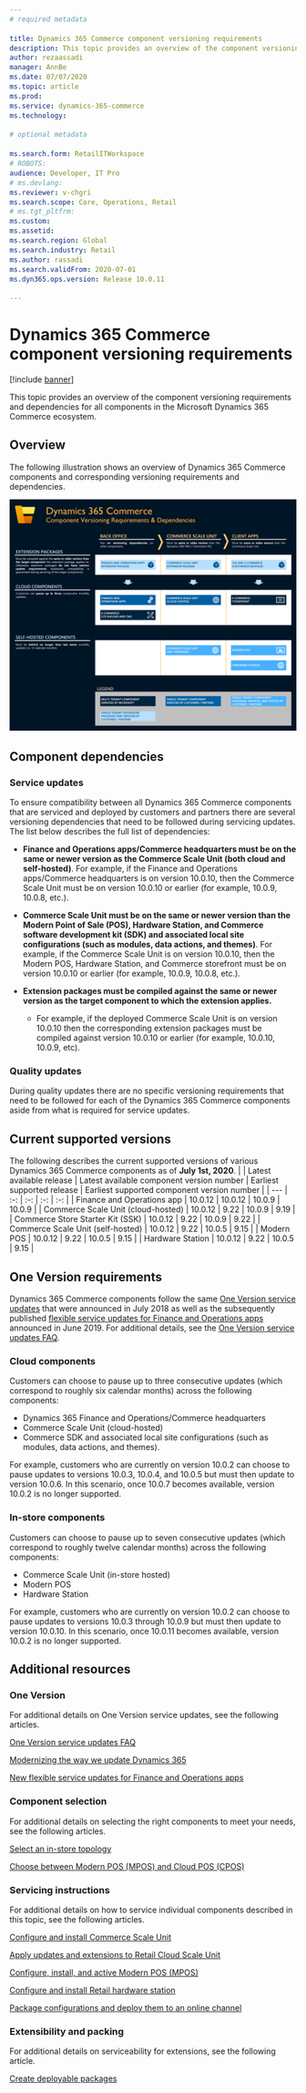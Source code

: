 ```yaml
---
# required metadata

title: Dynamics 365 Commerce component versioning requirements
description: This topic provides an overview of the component versioning requirements and dependencies for all components in the Microsoft Dynamics 365 Commerce ecosystem.
author: rezaassadi
manager: AnnBe
ms.date: 07/07/2020
ms.topic: article
ms.prod: 
ms.service: dynamics-365-commerce
ms.technology: 

# optional metadata

ms.search.form: RetailITWorkspace
# ROBOTS: 
audience: Developer, IT Pro
# ms.devlang: 
ms.reviewer: v-chgri
ms.search.scope: Core, Operations, Retail
# ms.tgt_pltfrm: 
ms.custom: 
ms.assetid: 
ms.search.region: Global
ms.search.industry: Retail
ms.author: rassadi
ms.search.validFrom: 2020-07-01
ms.dyn365.ops.version: Release 10.0.11

---
```


# Dynamics 365 Commerce component versioning requirements

[!include [banner](includes/banner.md)]

This topic provides an overview of the component versioning requirements and dependencies for all components in the Microsoft Dynamics 365 Commerce ecosystem.

## Overview

The following illustration shows an overview of Dynamics 365 Commerce components and corresponding versioning requirements and dependencies.

<a href="https://docs.microsoft.com/en-us/dynamics365/commerce/media/commerce-component-versioning.jpg" target="_blank">![Dynamics 365 Commerce Component Versioning Requirements and Dependencies](./media/commerce-component-versioning.jpg)</a>

## Component dependencies

### Service updates
To ensure compatibility between all Dynamics 365 Commerce components that are serviced and deployed by customers and partners there are several versioning dependencies that need to be followed during servicing updates. The list below describes the full list of dependencies:

- **Finance and Operations apps/Commerce headquarters must be on the same or newer version as the Commerce Scale Unit (both cloud and self-hosted)**.
  For example, if the Finance and Operations apps/Commerce headquarters is on version 10.0.10, then the Commerce Scale Unit must be on version 10.0.10 or earlier (for example, 10.0.9, 10.0.8, etc.).
 
- **Commerce Scale Unit must be on the same or newer version than the Modern Point of Sale (POS), Hardware Station, and Commerce software development kit (SDK) and associated local site configurations (such as modules, data actions, and themes)**.
  For example, if the Commerce Scale Unit is on version 10.0.10, then the Modern POS, Hardware Station, and Commerce storefront must be on version 10.0.10 or earlier (for example, 10.0.9, 10.0.8, etc.).
 
- **Extension packages must be compiled against the same or newer version as the target component to which the extension applies.**
  - For example, if the deployed Commerce Scale Unit is on version 10.0.10 then the corresponding extension packages must be compiled against version 10.0.10 or earlier (for example, 10.0.10, 10.0.9, etc).

### Quality updates

During quality updates there are no specific versioning requirements that need to be followed for each of the Dynamics 365 Commerce components aside from what is required for service updates.

## Current supported versions

The following describes the current supported versions of various Dynamics 365 Commerce components as of **July 1st, 2020**.
| | Latest available release | Latest available component version number | Earliest supported release | Earliest supported component version number |
| --- | :-: | :-: | :-: | :-: |
| Finance and Operations app | 10.0.12 | 10.0.12 | 10.0.9 | 10.0.9 |
| Commerce Scale Unit (cloud-hosted) | 10.0.12 | 9.22 | 10.0.9 | 9.19 |
| Commerce Store Starter Kit (SSK) | 10.0.12 | 9.22 | 10.0.9 | 9.22 |
| Commerce Scale Unit (self-hosted) | 10.0.12 | 9.22 | 10.0.5 | 9.15 |
| Modern POS | 10.0.12 | 9.22 | 10.0.5 | 9.15 |
| Hardware Station | 10.0.12 | 9.22 | 10.0.5 | 9.15 |

## One Version requirements

Dynamics 365 Commerce components follow the same [One Version service updates](https://cloudblogs.microsoft.com/dynamics365/bdm/2018/07/06/modernizing-the-way-we-update-dynamics-365/) that were announced in July 2018 as well as the subsequently published [flexible service updates for Finance and Operations apps](https://cloudblogs.microsoft.com/dynamics365/bdm/2019/06/03/new-flexible-service-updates-for-dynamics-365-for-finance-and-operations/) announced in June 2019. For additional details, see the [One Version service updates FAQ](../fin-ops-core/fin-ops/get-started/one-version.md).

### Cloud components

Customers can choose to pause up to three consecutive updates (which correspond to roughly six calendar months) across the following components:
- Dynamics 365 Finance and Operations/Commerce headquarters
- Commerce Scale Unit (cloud-hosted)
- Commerce SDK and associated local site configurations (such as modules, data actions, and themes).

For example, customers who are currently on version 10.0.2 can choose to pause updates to versions 10.0.3, 10.0.4, and 10.0.5 but must then update to version 10.0.6. In this scenario, once 10.0.7 becomes available, version 10.0.2 is no longer supported.

### In-store components

Customers can choose to pause up to seven consecutive updates (which correspond to roughly twelve calendar months) across the following components:
- Commerce Scale Unit (in-store hosted)
- Modern POS
- Hardware Station 

For example, customers who are currently on version 10.0.2 can choose to pause updates to versions 10.0.3 through 10.0.9 but must then update to version 10.0.10. In this scenario, once 10.0.11 becomes available, version 10.0.2 is no longer supported.

## Additional resources

### One Version
For additional details on One Version service updates, see the following articles.

[One Version service updates FAQ](../fin-ops-core/fin-ops/get-started/one-version.md)

[Modernizing the way we update Dynamics 365](https://cloudblogs.microsoft.com/dynamics365/bdm/2018/07/06/modernizing-the-way-we-update-dynamics-365/)

[New flexible service updates for Finance and Operations apps](https://cloudblogs.microsoft.com/dynamics365/bdm/2019/06/03/new-flexible-service-updates-for-dynamics-365-for-finance-and-operations/)

### Component selection
For additional details on selecting the right components to meet your needs, see the following articles.

[Select an in-store topology](./dev-itpro/retail-in-store-topology.md)

[Choose between Modern POS (MPOS) and Cloud POS (CPOS)](mpos-or-cpos.md)

### Servicing instructions
For additional details on how to service individual components described in this topic, see the following articles.

[Configure and install Commerce Scale Unit](./dev-itpro/retail-store-scale-unit-configuration-installation.md)

[Apply updates and extensions to Retail Cloud Scale Unit](../fin-ops-core/dev-itpro/deployment/update-retail-channel.md)

[Configure, install, and active Modern POS (MPOS)](retail-modern-pos-device-activation.md)

[Configure and install Retail hardware station](retail-hardware-station-configuration-installation.md)

[Package configurations and deploy them to an online channel](./e-commerce-extensibility/package-deploy.md)

### Extensibility and packing
For additional details on serviceability for extensions, see the following article.

[Create deployable packages](./dev-itpro/retail-sdk/retail-sdk-packaging.md)
